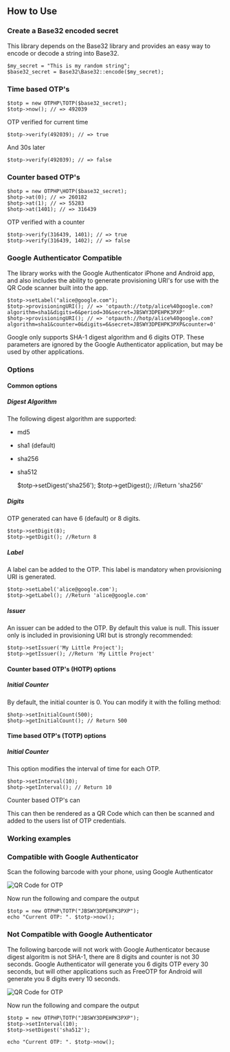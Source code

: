 ## How to Use

### Create a Base32 encoded secret

This library depends on the Base32 library and provides an easy way to encode or decode a string into Base32.

    $my_secret = "This is my random string";
    $base32_secret = Base32\Base32::encode($my_secret);

### Time based OTP's

    $totp = new OTPHP\TOTP($base32_secret);
    $totp->now(); // => 492039

OTP verified for current time

    $totp->verify(492039); // => true

And 30s later

    $totp->verify(492039); // => false

### Counter based OTP's

    $hotp = new OTPHP\HOTP($base32_secret);
    $hotp->at(0); // => 260182
    $hotp->at(1); // => 55283
    $hotp->at(1401); // => 316439

OTP verified with a counter

    $totp->verify(316439, 1401); // => true
    $totp->verify(316439, 1402); // => false

### Google Authenticator Compatible

The library works with the Google Authenticator iPhone and Android app, and also
includes the ability to generate provisioning URI's for use with the QR Code scanner
built into the app.

    $totp->setLabel("alice@google.com");
    $totp->provisioningURI(); // => 'otpauth://totp/alice%40google.com?algorithm=sha1&digits=6&period=30&secret=JBSWY3DPEHPK3PXP'
    $hotp->provisioningURI(); // => 'otpauth://hotp/alice%40google.com?algorithm=sha1&counter=0&digits=6&secret=JBSWY3DPEHPK3PXP&counter=0'

Google only supports SHA-1 digest algorithm and 6 digits OTP. These parameters are ignored by the Google Authenticator application, but may be used by other applications.

### Options

#### Common options

##### Digest Algorithm

The following digest algorithm are supported:
* md5
* sha1 (default)
* sha256
* sha512

    $totp->setDigest('sha256');
    $totp->getDigest(); //Return 'sha256'

##### Digits

OTP generated can have 6 (default) or 8 digits.

    $totp->setDigit(8);
    $totp->getDigit(); //Return 8

##### Label

A label can be added to the OTP. This label is mandatory when provisioning URI is generated.

    $totp->setLabel('alice@google.com');
    $totp->getLabel(); //Return 'alice@google.com'

##### Issuer

An issuer can be added to the OTP. By default this value is null. This issuer only is included in provisioning URI but is strongly recommended:

    $totp->setIssuer('My Little Project');
    $totp->getIssuer(); //Return 'My Little Project'

#### Counter based OTP's (HOTP) options

##### Initial Counter

By default, the initial counter is 0. You can modify it with the folling method:

    $hotp->setInitialCount(500);
    $hotp->getInitialCount(); // Return 500

#### Time based OTP's (TOTP) options

##### Initial Counter

This option modifies the interval of time for each OTP. 

    $hotp->setInterval(10);
    $hotp->getInterval(); // Return 10

Counter based OTP's can

This can then be rendered as a QR Code which can then be scanned and added to the users
list of OTP credentials.

### Working examples

### Compatible with Google Authenticator

Scan the following barcode with your phone, using Google Authenticator

![QR Code for OTP](http://chart.apis.google.com/chart?cht=qr&chs=250x250&chl=otpauth%3A%2F%2Ftotp%2Falice%2540google.com%3Falgorithm%3Dsha1%26digits%3D6%26period%3D30%26secret%3DJBSWY3DPEHPK3PXP%26issuer%3DMy%2520Big%2520Compagny)

Now run the following and compare the output

    $totp = new OTPHP\TOTP("JBSWY3DPEHPK3PXP");
    echo "Current OTP: ". $totp->now();

### Not Compatible with Google Authenticator

The following barcode will not work with Google Authenticator because digest algoritm is not SHA-1, there are 8 digits and counter is not 30 seconds.
Google Authenticator will generate you 6 digits OTP every 30 seconds, but will other applications such as FreeOTP for Android will generate you 8 digits every 10 seconds.

![QR Code for OTP](http://chart.apis.google.com/chart?cht=qr&chs=250x250&chl=otpauth%3A%2F%2Ftotp%2Falice%2540google.com%3Falgorithm%3Dsha512%26digits%3D8%26period%3D10%26secret%3DJBSWY3DPEHPK3PXP%26issuer%3DMy%2520Big%2520Compagny)

Now run the following and compare the output

    $totp = new OTPHP\TOTP("JBSWY3DPEHPK3PXP");
    $totp->setInterval(10);
    $totp->setDigest('sha512');

    echo "Current OTP: ". $totp->now();

